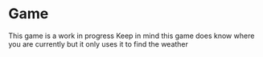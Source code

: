 # Game
This game is a work in progress
Keep in mind this game does know where you are currently but it only uses it to find the weather
